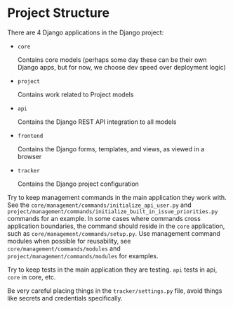 # Project Structure

There are 4 Django applications in the Django project:

- `core`

  Contains core models (perhaps some day these can be their own Django apps, but for now, we choose dev speed over deployment logic)

- `project`

  Contains work related to Project models

- `api`

  Contains the Django REST API integration to all models

- `frontend`

  Contains the Django forms, templates, and views, as viewed in a browser

- `tracker`

  Contains the Django project configuration

Try to keep management commands in the main application they work with. See the `core/management/commands/initialize_api_user.py` and `project/management/commands/initialize_built_in_issue_priorities.py` commands for an example. In some cases where commands cross application boundaries, the command should reside in the `core` application, such as `core/management/commands/setup.py`. Use management command modules when possible for reusability, see `core/management/commands/modules` and `project/management/commands/modules` for examples.

Try to keep tests in the main application they are testing. `api` tests in api, `core` in core, etc.

Be very careful placing things in the `tracker/settings.py` file, avoid things like secrets and credentials specifically.
